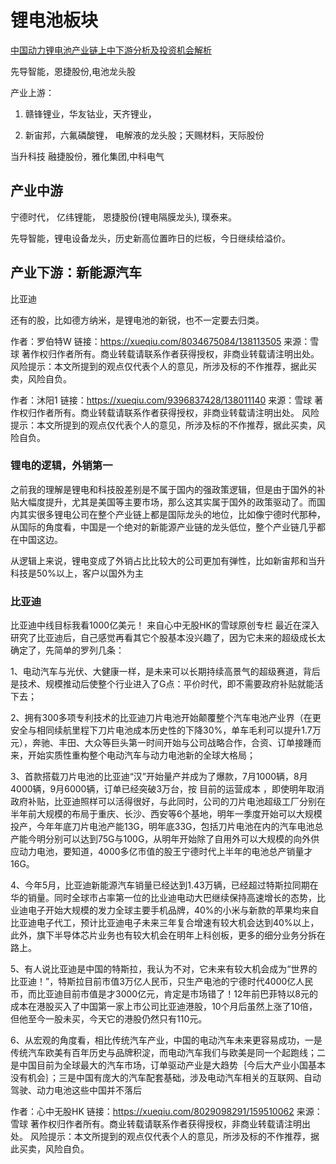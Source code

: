 # 锂电池板块

[中国动力锂电池产业链上中下游分析及投资机会解析](https://finance.sina.com.cn/stock/relnews/cn/2020-06-19/doc-iircuyvi9394532.shtml)

先导智能，恩捷股份,电池龙头股  

产业上游：

1. 赣锋锂业，华友钴业，天齐锂业，

2. 新宙邦，六氟磷酸锂， 电解液的龙头股；天赐材料，天际股份

当升科技 
融捷股份，雅化集团,中科电气

## 产业中游

宁德时代， 亿纬锂能， 恩捷股份(锂电隔膜龙头), 璞泰来。

先导智能，锂电设备龙头，历史新高位置昨日的烂板，今日继续给溢价。

## 产业下游：新能源汽车

比亚迪

还有的股，比如德方纳米，是锂电池的新锐，也不一定要去归类。

作者：罗伯特W
链接：https://xueqiu.com/8034675084/138113505
来源：雪球
著作权归作者所有。商业转载请联系作者获得授权，非商业转载请注明出处。
风险提示：本文所提到的观点仅代表个人的意见，所涉及标的不作推荐，据此买卖，风险自负。

作者：沐阳1
链接：https://xueqiu.com/9396837428/138011140
来源：雪球
著作权归作者所有。商业转载请联系作者获得授权，非商业转载请注明出处。
风险提示：本文所提到的观点仅代表个人的意见，所涉及标的不作推荐，据此买卖，风险自负。


### 锂电的逻辑，外销第一

之前我的理解是锂电和科技股差别是不属于国内的强政策逻辑，但是由于国外的补贴大幅度提升，尤其是美国等主要市场，那么这其实属于国外的政策驱动了。而国内其实很多锂电公司在整个产业链上都是国际龙头的地位，比如像宁德时代那种，从国际的角度看，中国是一个绝对的新能源产业链的龙头低位，整个产业链几乎都在中国这边。

从逻辑上来说，锂电变成了外销占比比较大的公司更加有弹性，比如新宙邦和当升科技是50%以上，客户以国外为主


### 比亚迪

比亚迪中线目标我看1000亿美元！
来自心中无股HK的雪球原创专栏
最近在深入研究了比亚迪后，自己感觉再看其它个股基本没兴趣了，因为它未来的超级成长太确定了，先简单的罗列几条：

1、电动汽车与光伏、大健康一样，是未来可以长期持续高景气的超级赛道，背后是技术、规模推动后使整个行业进入了G点：平价时代，即不需要政府补贴就能活下去；

2、拥有300多项专利技术的比亚迪刀片电池开始颠覆整个汽车电池产业界（在更安全与相同续航里程下刀片电池成本历史性的下降30%，单车毛利可以提升1.7万元），奔驰、丰田、大众等巨头第一时间开始与公司战略合作，合资、订单接踵而来，开始实质性重构整个电动汽车与动力电池新的全球大格局；

3、首款搭载刀片电池的比亚迪“汉”开始量产并成为了爆款，7月1000辆，8月4000辆，9月6000辆，订单已经突破3万台，按 目前的运营成本 ，即使明年取消政府补贴，比亚迪照样可以活得很好，与此同时，公司的刀片电池超级工厂分别在半年前大规模的布局于重庆、长沙、西安等6个基地，明年一季度开始可以大规模投产，今年年底刀片电池产能13G，明年底33G，包括刀片电池在内的汽车电池总产能今明分别可以达到75G与100G，从明年开始除了自用外可以大规模的向外供应动力电池，要知道，4000多亿市值的股王宁德时代上半年的电池总产销量才16G。

4、今年5月，比亚迪新能源汽车销量已经达到1.43万辆，已经超过特斯拉同期在华的销量。同时全球市占率第一位的比业迪电动大巴继续保持高速增长的态势，比业迪电子开始大规模的发力全球主要手机品牌，40%的小米与新款的苹果均来自比亚迪电子代工，预计比亚迪电子未来三年复合增速有较大机会达到40%以上，此外，旗下半导体芯片业务也有较大机会在明年上科创板，更多的细分业务分拆在路上。

5、有人说比亚迪是中国的特斯拉，我认为不对，它未来有较大机会成为“世界的比亚迪！”，特斯拉目前市值3万亿人民币，只生产电池的宁德时代4000亿人民币，而比亚迪目前市值是才3000亿元，肯定是市场错了！12年前巴菲特以8元的成本在港股买入了中国第一家上市公司比亚迪港股，10个月后虽然上涨了10倍，但他至今一股未买，今天它的港股仍然只有110元。

6、从宏观的角度看，相比传统汽车产业，中国的电动汽车未来更容易成功，一是传统汽车欧美有百年历史与品牌积淀，而电动汽车我们与欧美是同一个起跑线；二是中国目前为全球最大的汽车市场，订单驱动产业是大趋势｛今后大产业小国基本没有机会｝；三是中国有庞大的汽车配套基础，涉及电动汽车相关的互联网、自动驾驶、动力电池这些中国并不落后



作者：心中无股HK
链接：https://xueqiu.com/8029098291/159510062
来源：雪球
著作权归作者所有。商业转载请联系作者获得授权，非商业转载请注明出处。
风险提示：本文所提到的观点仅代表个人的意见，所涉及标的不作推荐，据此买卖，风险自负。